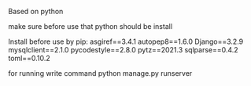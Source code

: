 Based on python 

make sure before use that python should be install

Install before use by pip:
asgiref==3.4.1
autopep8==1.6.0
Django==3.2.9
mysqlclient==2.1.0
pycodestyle==2.8.0
pytz==2021.3
sqlparse==0.4.2
toml==0.10.2

for running write command 
python manage.py runserver
